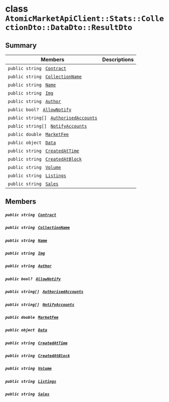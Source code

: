 # class `AtomicMarketApiClient::Stats::CollectionDto::DataDto::ResultDto` 

## Summary

 Members                                | Descriptions                                
----------------------------------------|---------------------------------------------
`public string ` [`Contract`](#class_atomic_market_api_client_1_1_stats_1_1_collection_dto_1_1_data_dto_1_1_result_dto_1a9b4baf8484b98d89513d7776a8877d0e) | 
`public string ` [`CollectionName`](#class_atomic_market_api_client_1_1_stats_1_1_collection_dto_1_1_data_dto_1_1_result_dto_1ab3dee328d6124bafe5953a8f45ce45ea) | 
`public string ` [`Name`](#class_atomic_market_api_client_1_1_stats_1_1_collection_dto_1_1_data_dto_1_1_result_dto_1a7ee9065718e6628dc7791b756fa6c0f9) | 
`public string ` [`Img`](#class_atomic_market_api_client_1_1_stats_1_1_collection_dto_1_1_data_dto_1_1_result_dto_1a535444299930a3b6ed4406a861482ba6) | 
`public string ` [`Author`](#class_atomic_market_api_client_1_1_stats_1_1_collection_dto_1_1_data_dto_1_1_result_dto_1a13cf46aff4dea87a8f5285a09efece69) | 
`public bool? ` [`AllowNotify`](#class_atomic_market_api_client_1_1_stats_1_1_collection_dto_1_1_data_dto_1_1_result_dto_1a7f1d606d7ec62e4ec3c983af9284defb) | 
`public string[] ` [`AuthorisedAccounts`](#class_atomic_market_api_client_1_1_stats_1_1_collection_dto_1_1_data_dto_1_1_result_dto_1a873c5e97eafbc13d6cecb6a506809369) | 
`public string[] ` [`NotifyAccounts`](#class_atomic_market_api_client_1_1_stats_1_1_collection_dto_1_1_data_dto_1_1_result_dto_1a630d4b26de24402e31e54373d21d0f66) | 
`public double ` [`MarketFee`](#class_atomic_market_api_client_1_1_stats_1_1_collection_dto_1_1_data_dto_1_1_result_dto_1aa0aaa75d929129dadd0ecb988048399e) | 
`public object ` [`Data`](#class_atomic_market_api_client_1_1_stats_1_1_collection_dto_1_1_data_dto_1_1_result_dto_1a248bfced8a2a84c147f9b20efe3e669a) | 
`public string ` [`CreatedAtTime`](#class_atomic_market_api_client_1_1_stats_1_1_collection_dto_1_1_data_dto_1_1_result_dto_1a4cb9b4aaa1372df6dc2bb7d8f4916403) | 
`public string ` [`CreatedAtBlock`](#class_atomic_market_api_client_1_1_stats_1_1_collection_dto_1_1_data_dto_1_1_result_dto_1a022adc431e5845376e250208a999e12d) | 
`public string ` [`Volume`](#class_atomic_market_api_client_1_1_stats_1_1_collection_dto_1_1_data_dto_1_1_result_dto_1ac3a5efb8f312697c3d33a0f5a64a88ac) | 
`public string ` [`Listings`](#class_atomic_market_api_client_1_1_stats_1_1_collection_dto_1_1_data_dto_1_1_result_dto_1a56137361e606ddad7c1fe418869ffd6b) | 
`public string ` [`Sales`](#class_atomic_market_api_client_1_1_stats_1_1_collection_dto_1_1_data_dto_1_1_result_dto_1a58ccbe3ae0fe42d81c046fcc5397323c) | 

## Members

##### `public string ` [`Contract`](#class_atomic_market_api_client_1_1_stats_1_1_collection_dto_1_1_data_dto_1_1_result_dto_1a9b4baf8484b98d89513d7776a8877d0e) 

##### `public string ` [`CollectionName`](#class_atomic_market_api_client_1_1_stats_1_1_collection_dto_1_1_data_dto_1_1_result_dto_1ab3dee328d6124bafe5953a8f45ce45ea) 

##### `public string ` [`Name`](#class_atomic_market_api_client_1_1_stats_1_1_collection_dto_1_1_data_dto_1_1_result_dto_1a7ee9065718e6628dc7791b756fa6c0f9) 

##### `public string ` [`Img`](#class_atomic_market_api_client_1_1_stats_1_1_collection_dto_1_1_data_dto_1_1_result_dto_1a535444299930a3b6ed4406a861482ba6) 

##### `public string ` [`Author`](#class_atomic_market_api_client_1_1_stats_1_1_collection_dto_1_1_data_dto_1_1_result_dto_1a13cf46aff4dea87a8f5285a09efece69) 

##### `public bool? ` [`AllowNotify`](#class_atomic_market_api_client_1_1_stats_1_1_collection_dto_1_1_data_dto_1_1_result_dto_1a7f1d606d7ec62e4ec3c983af9284defb) 

##### `public string[] ` [`AuthorisedAccounts`](#class_atomic_market_api_client_1_1_stats_1_1_collection_dto_1_1_data_dto_1_1_result_dto_1a873c5e97eafbc13d6cecb6a506809369) 

##### `public string[] ` [`NotifyAccounts`](#class_atomic_market_api_client_1_1_stats_1_1_collection_dto_1_1_data_dto_1_1_result_dto_1a630d4b26de24402e31e54373d21d0f66) 

##### `public double ` [`MarketFee`](#class_atomic_market_api_client_1_1_stats_1_1_collection_dto_1_1_data_dto_1_1_result_dto_1aa0aaa75d929129dadd0ecb988048399e) 

##### `public object ` [`Data`](#class_atomic_market_api_client_1_1_stats_1_1_collection_dto_1_1_data_dto_1_1_result_dto_1a248bfced8a2a84c147f9b20efe3e669a) 

##### `public string ` [`CreatedAtTime`](#class_atomic_market_api_client_1_1_stats_1_1_collection_dto_1_1_data_dto_1_1_result_dto_1a4cb9b4aaa1372df6dc2bb7d8f4916403) 

##### `public string ` [`CreatedAtBlock`](#class_atomic_market_api_client_1_1_stats_1_1_collection_dto_1_1_data_dto_1_1_result_dto_1a022adc431e5845376e250208a999e12d) 

##### `public string ` [`Volume`](#class_atomic_market_api_client_1_1_stats_1_1_collection_dto_1_1_data_dto_1_1_result_dto_1ac3a5efb8f312697c3d33a0f5a64a88ac) 

##### `public string ` [`Listings`](#class_atomic_market_api_client_1_1_stats_1_1_collection_dto_1_1_data_dto_1_1_result_dto_1a56137361e606ddad7c1fe418869ffd6b) 

##### `public string ` [`Sales`](#class_atomic_market_api_client_1_1_stats_1_1_collection_dto_1_1_data_dto_1_1_result_dto_1a58ccbe3ae0fe42d81c046fcc5397323c) 

